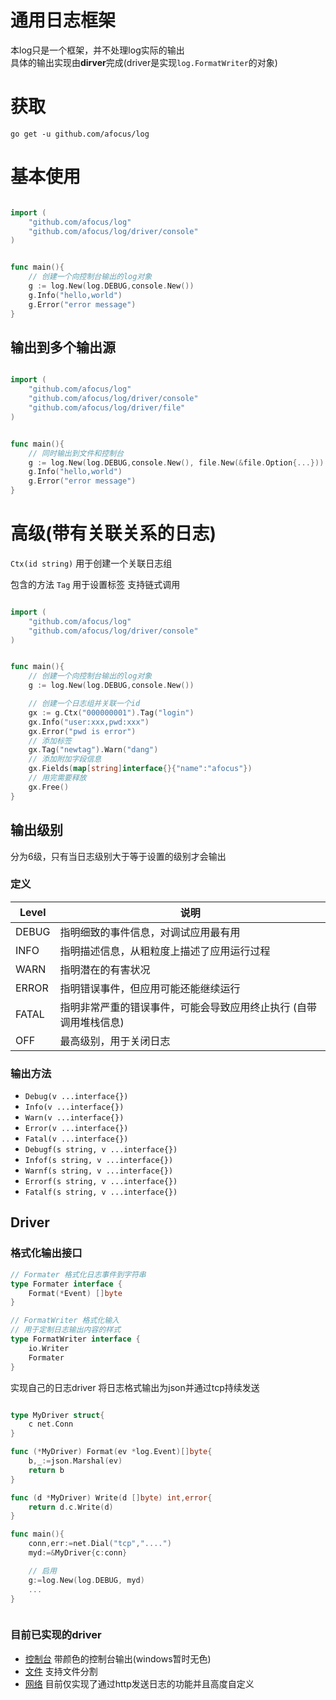 # 通用日志框架


本log只是一个框架，并不处理log实际的输出  
具体的输出实现由**dirver**完成(driver是实现`log.FormatWriter`的对象)




# 获取

`go get -u github.com/afocus/log`


# 基本使用


```go

import (
    "github.com/afocus/log"
    "github.com/afocus/log/driver/console"
)


func main(){
    // 创建一个向控制台输出的log对象
    g := log.New(log.DEBUG,console.New())
    g.Info("hello,world")
    g.Error("error message")
}

```



## 输出到多个输出源

```go

import (
    "github.com/afocus/log"
    "github.com/afocus/log/driver/console"
    "github.com/afocus/log/driver/file"
)


func main(){
    // 同时输出到文件和控制台
    g := log.New(log.DEBUG,console.New(), file.New(&file.Option{...}))
    g.Info("hello,world")
    g.Error("error message")
}

```

# 高级(带有关联关系的日志)

`Ctx(id string)` 用于创建一个关联日志组

包含的方法 `Tag` 用于设置标签 支持链式调用

```go

import (
    "github.com/afocus/log"
    "github.com/afocus/log/driver/console"
)


func main(){
    // 创建一个向控制台输出的log对象
    g := log.New(log.DEBUG,console.New())

    // 创建一个日志组并关联一个id
    gx := g.Ctx("000000001").Tag("login")
    gx.Info("user:xxx,pwd:xxx")
    gx.Error("pwd is error")
    // 添加标签
    gx.Tag("newtag").Warn("dang")
    // 添加附加字段信息
    gx.Fields(map[string]interface{}{"name":"afocus"})
    // 用完需要释放
    gx.Free()
}

```



## 输出级别

分为6级，只有当日志级别大于等于设置的级别才会输出

### 定义
Level | 说明
-----|-----
DEBUG | 指明细致的事件信息，对调试应用最有用
INFO | 指明描述信息，从粗粒度上描述了应用运行过程
WARN | 指明潜在的有害状况
ERROR | 指明错误事件，但应用可能还能继续运行
FATAL | 指明非常严重的错误事件，可能会导致应用终止执行 (自带调用堆栈信息)
OFF | 最高级别，用于关闭日志

### 输出方法

* `Debug(v ...interface{})`
* `Info(v ...interface{})`
* `Warn(v ...interface{})`
* `Error(v ...interface{})`
* `Fatal(v ...interface{})`
* `Debugf(s string, v ...interface{})`
* `Infof(s string, v ...interface{})`
* `Warnf(s string, v ...interface{})`
* `Errorf(s string, v ...interface{})`
* `Fatalf(s string, v ...interface{})`



## Driver

### 格式化输出接口

```go
// Formater 格式化日志事件到字符串
type Formater interface {
	Format(*Event) []byte
}

// FormatWriter 格式化输入
// 用于定制日志输出内容的样式
type FormatWriter interface {
	io.Writer
	Formater
}
```

实现自己的日志driver 将日志格式输出为json并通过tcp持续发送

```go

type MyDriver struct{
    c net.Conn
}

func (*MyDriver) Format(ev *log.Event)[]byte{
    b,_:=json.Marshal(ev)
    return b
}

func (d *MyDriver) Write(d []byte) int,error{
    return d.c.Write(d)
}

func main(){
    conn,err:=net.Dial("tcp","....")
    myd:=&MyDriver{c:conn}

    // 启用
    g:=log.New(log.DEBUG, myd)
    ...
}



```

### 目前已实现的driver
* [控制台](driver/console) 带颜色的控制台输出(windows暂时无色)
* [文件](driver/file) 支持文件分割
* [网络](driver/net) 目前仅实现了通过http发送日志的功能并且高度自定义







